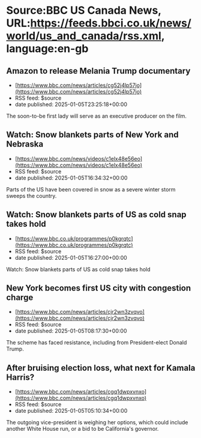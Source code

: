 # Source:BBC US Canada News, URL:https://feeds.bbci.co.uk/news/world/us_and_canada/rss.xml, language:en-gb

## Amazon to release Melania Trump documentary
 - [https://www.bbc.com/news/articles/cg52j4lp57jo](https://www.bbc.com/news/articles/cg52j4lp57jo)
 - RSS feed: $source
 - date published: 2025-01-05T23:25:18+00:00

The soon-to-be first lady will serve as an executive producer on the film.

## Watch: Snow blankets parts of New York and Nebraska
 - [https://www.bbc.com/news/videos/c1elx48e56eo](https://www.bbc.com/news/videos/c1elx48e56eo)
 - RSS feed: $source
 - date published: 2025-01-05T16:34:32+00:00

Parts of the US have been covered in snow as a severe winter storm sweeps the country.

## Watch: Snow blankets parts of US as cold snap takes hold
 - [https://www.bbc.co.uk/programmes/p0kgrqtc](https://www.bbc.co.uk/programmes/p0kgrqtc)
 - RSS feed: $source
 - date published: 2025-01-05T16:27:00+00:00

Watch: Snow blankets parts of US as cold snap takes hold

## New York becomes first US city with congestion charge
 - [https://www.bbc.com/news/articles/cjr2wn3zvqvo](https://www.bbc.com/news/articles/cjr2wn3zvqvo)
 - RSS feed: $source
 - date published: 2025-01-05T08:17:30+00:00

The scheme has faced resistance, including from President-elect Donald Trump.

## After bruising election loss, what next for Kamala Harris?
 - [https://www.bbc.com/news/articles/cgq1dwpxvnxo](https://www.bbc.com/news/articles/cgq1dwpxvnxo)
 - RSS feed: $source
 - date published: 2025-01-05T05:10:34+00:00

The outgoing vice-president is weighing her options, which could include another White House run, or a bid to be California's governor.

